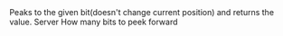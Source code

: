 <function name="ReadBitAngle" parent="bf_read" type="classfunc">
	<description>
		Peaks to the given bit(doesn't change current position) and returns the value.
	</description>
	<realm>Server</realm>
	<args>
		<arg name="bits" type="number">How many bits to peek forward</arg>
	</args>
	<rets>
		<ret name="value" type="number"></ret>
	</rets>
</function>
